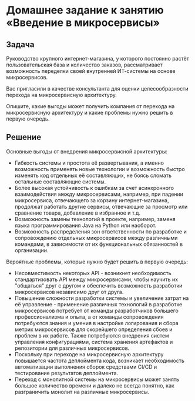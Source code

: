 # Домашнее задание к занятию «Введение в микросервисы»

## Задача

Руководство крупного интернет-магазина, у которого постоянно растёт пользовательская база и количество заказов, рассматривает возможность переделки своей внутренней   ИТ-системы на основе микросервисов. 

Вас пригласили в качестве консультанта для оценки целесообразности перехода на микросервисную архитектуру. 

Опишите, какие выгоды может получить компания от перехода на микросервисную архитектуру и какие проблемы нужно решить в первую очередь.

## Решение

Основные выгоды от внедрения микросервисной архитектуры:
- Гибкость системы и простота её развертывания, а именно возможность применять новые технологии и возможность быстро изменять код отдельных её составляющих, не боясь сломать остальные составляющие системы.
- Более высокая устойчивость к ошибкам за счет асинхронного взаимодействия между микросервисами, например, при падении микросервиса, отвечающего за корзину интернет-магазина, продолжат работать другие сервисы, отвечающие за просмотр или сравнение товара, добавление в избранное и т.д. 
- Возможность замены технологий в проекте, например, заменя языка программирования Java на Python или наоборот.
- Возможность распределения зон ответственности по разработке и сопровождению отдельных микросервисов между различными командами, в зависимости от их функциональных обязанностей в организации.

Вероятные проблемы, которые нужно будет решить в первую очередь:
- Несовместимость некоторых API - возникнет необходимость стандартизовать API между микросервисами, чтобы научить их "общаться" друг с другом и обеспечить возможность разработки микросервисов независимо друг от друга.
- Повышение сложности разработки системы и увеличение затрат на её управление - применение различных технологий в разработке микросервисов потребует от команды разработчиков большего профессионализма и опыта, а от команды сопровождения потребуются знания и умения в настройке логирования и сбора метрик микросервисов для скорейшего определения сбоев и проблем в их работе. Также потребуются внедрения систем управления конфигурациями, система хранения артефактов и репозитории для различных микросервисов.
- Поскольку при переходе на микросервисную архитектуру повышается частота деплоймента кода, возникает необходимость автоматизации выполнения сборок средствами CI/CD и тестирование результатов деплоймента.
- Переход с монолитной системы на микросервисы может занять большое количество времени и далеко не всегда понятно, как разграничить монолит на различные микросервисы.
